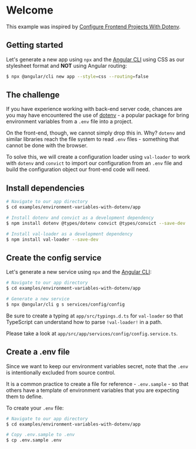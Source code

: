 # Welcome

This example was inspired by [Configure Frontend Projects With Dotenv](https://codingsans.com/blog/configure-frontend-projects-with-dotenv).

## Getting started

Let's generate a new app using `npx` and the [Angular CLI](https://cli.angular.io) using CSS as our stylesheet format and **NOT** using Angular routing:

```sh
$ npx @angular/cli new app --style=css --routing=false
```

## The challenge

If you have experience working with back-end server code, chances are you may have encountered the use of [dotenv](https://www.npmjs.com/package/dotenv) - a popular package for bring environment variables from a `.env` file into a project.

On the front-end, though, we cannot simply drop this in. Why? `dotenv` and similar libraries reach the file system to read `.env` files - something that cannot be done with the browser.

To solve this, we will create a configuration loader using `val-loader` to work with `dotenv` and `convict` to import our configuration from an `.env` file and build the configuration object our front-end code will need.

## Install dependencies

```sh
# Navigate to our app directory
$ cd examples/environment-variables-with-dotenv/app

# Install dotenv and convict as a development dependency
$ npm install dotenv @types/dotenv convict @types/convict --save-dev

# Install val-loader as a development dependency
$ npm install val-loader --save-dev
```

## Create the config service

Let's generate a new service using `npx` and the [Angular CLI](https://cli.angular.io):

```sh
# Navigate to our app directory
$ cd examples/environment-variables-with-dotenv/app

# Generate a new service
$ npx @angular/cli g s services/config/config
```

Be sure to create a typing at `app/src/typings.d.ts` for `val-loader` so that TypeScript can understand how to parse `!val-loader!` in a path.

Please take a look at `app/src/app/services/config/config.service.ts`.

## Create a .env file

Since we want to keep our environment variables secret, note that the `.env` is intentionally excluded from source control.

It is a common practice to create a file for reference - `.env.sample` - so that others have a template of environment variables that you are expecting them to define.

To create your `.env` file:

```sh
# Navigate to our app directory
$ cd examples/environment-variables-with-dotenv/app

# Copy .env.sample to .env
$ cp .env.sample .env
```
